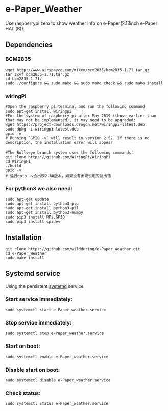 # e-Paper_Weather
Use raspberrypi zero to show weather info on e-Paper(2.13inch e-Paper HAT (B)).
## Dependencies
### BCM2835
```
wget http://www.airspayce.com/mikem/bcm2835/bcm2835-1.71.tar.gz
tar zxvf bcm2835-1.71.tar.gz
cd bcm2835-1.71/
sudo ./configure && sudo make && sudo make check && sudo make install
```
### wiringPi
```
#Open the raspberry pi terminal and run the following command
sudo apt-get install wiringpi
#For the system of raspberry pi after May 2019 (those earlier than that may not be implemented), it may need to be upgraded:
wget https://project-downloads.drogon.net/wiringpi-latest.deb
sudo dpkg -i wiringpi-latest.deb
gpio -v
# Running `GPIO -v` will result in version 2.52. If there is no description, the installation error will appear

#The Bullseye branch system uses the following commands：
git clone https://github.com/WiringPi/WiringPi
cd WiringPi
./build
gpio -v
# 运行gpio -v会出现2.60版本，如果没有出现说明安装出错
```
### For python3 we also need:
```
sudo apt-get update
sudo apt-get install python3-pip
sudo apt-get install python3-pil
sudo apt-get install python3-numpy
sudo pip3 install RPi.GPIO
sudo pip3 install spidev
```
## Installation
```
git clone https://github.com/wildduring/e-Paper_Weather.git
cd e-Paper_Weather
sudo make install
```
## Systemd service
Using the persistent [systemd](https://wiki.archlinux.org/title/systemd#Basic_systemctl_usage) service
### Start service immediately:
    sudo systemctl start e-Paper_weather.service
### Stop service immediately:
    sudo systemctl stop e-Paper_weather.service
### Start on boot:
    sudo systemctl enable e-Paper_weather.service
### Disable start on boot:
    sudo systemctl disable e-Paper_weather.service
### Check status:
    sudo systemctl status e-Paper_weather.service